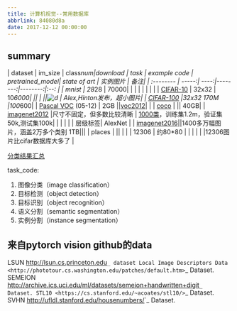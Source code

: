 ```yaml
---
title: 计算机视觉--常用数据库
abbrlink: 84080d8a
date: 2017-12-12 00:00:00
---
```


## summary


|  dataset     |  im_size |  class*num|download | task | example code  | pretrained_model|  state of art | 实例图片 | 备注|
| :-------- | -----:| ----:|--------:|--------:|:--: |
| mnist   | 28*28 | 70000| |  | | | | | |
| [CIFAR-10](https://www.cs.toronto.edu/~kriz/cifar.html) | 32x32 | 10*6000|  ||  | ||![d](https://www.cs.toronto.edu/~kriz/cifar-10-sample/automobile5.png "汽车") |  Alex,Hinton发布，超小图片|
| [CIFAR-100](https://www.cs.toronto.edu/~kriz/cifar.html) |32x32 170M |100*600|
| [Pascal VOC](http://host.robots.ox.ac.uk/pascal/VOC/) (05-12) | 2GB ||[voc2012](http://host.robots.ox.ac.uk/pascal/VOC/voc2012/VOCtrainval_11-May-2012.tar)| |
| [coco](http://mscoco.org/)  	| || 40GB|
| [imagenet2012](http://image-net.org/challenges/LSVRC/2012/index) |尺寸不固定，但多数比较清晰 | [1000类](http://image-net.org/challenges/LSVRC/2012/browse-synsets)，训练集1.2m，验证集50k,测试集100k| | | | | | 层级标签| AlexNet |
| [imagenet2016](http://www.image-net.org/about-stats)||1400多万幅图片，涵盖2万多个类别 1TB|||
| places   | ||
|  |
| 12306 | 约80*80 |  | | | |  |12306图片比cifar数据库大多了 |






[分类结果汇总](http://rodrigob.github.io/are_we_there_yet/build/classification_datasets_results.html)

task_code:
1. 图像分类（image classification）
1. 目标检测（object detection）
1. 目标识别（object recognition）
1. 语义分割（semantic segmentation）
1. 实例分割（instance segmentation）

## 来自pytorch vision github的data

LSUN <http://lsun.cs.princeton.edu>`_ dataset
Local Image Descriptors Data <http://phototour.cs.washington.edu/patches/default.htm>`_ Dataset.
SEMEION <http://archive.ics.uci.edu/ml/datasets/semeion+handwritten+digit>`_ Dataset.
STL10 <https://cs.stanford.edu/~acoates/stl10/>`_ Dataset.
SVHN <http://ufldl.stanford.edu/housenumbers/>`_ Dataset.





##
